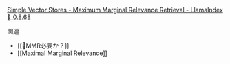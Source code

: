 
[Simple Vector Stores - Maximum Marginal Relevance Retrieval - LlamaIndex 🦙 0.8.68](https://gpt-index.readthedocs.io/en/latest/examples/vector_stores/SimpleIndexDemoMMR.html)

関連
- [[🤖MMR必要か？]]
- [[Maximal Marginal Relevance]]
